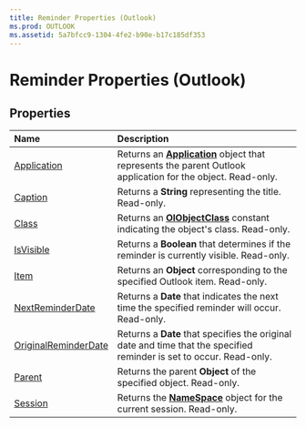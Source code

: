 ```yaml
---
title: Reminder Properties (Outlook)
ms.prod: OUTLOOK
ms.assetid: 5a7bfcc9-1304-4fe2-b90e-b17c185df353
---
```



# Reminder Properties (Outlook)

## Properties



|**Name**|**Description**|
|:-----|:-----|
|[Application](reminder-application-property-outlook.md)|Returns an  **[Application](application-object-outlook.md)** object that represents the parent Outlook application for the object. Read-only.|
|[Caption](reminder-caption-property-outlook.md)|Returns a  **String** representing the title. Read-only.|
|[Class](reminder-class-property-outlook.md)|Returns an  **[OlObjectClass](olobjectclass-enumeration-outlook.md)** constant indicating the object's class. Read-only.|
|[IsVisible](reminder-isvisible-property-outlook.md)|Returns a  **Boolean** that determines if the reminder is currently visible. Read-only.|
|[Item](reminder-item-property-outlook.md)|Returns an  **Object** corresponding to the specified Outlook item. Read-only.|
|[NextReminderDate](reminder-nextreminderdate-property-outlook.md)|Returns a  **Date** that indicates the next time the specified reminder will occur. Read-only.|
|[OriginalReminderDate](reminder-originalreminderdate-property-outlook.md)|Returns a  **Date** that specifies the original date and time that the specified reminder is set to occur. Read-only.|
|[Parent](reminder-parent-property-outlook.md)|Returns the parent  **Object** of the specified object. Read-only.|
|[Session](reminder-session-property-outlook.md)|Returns the  **[NameSpace](namespace-object-outlook.md)** object for the current session. Read-only.|

